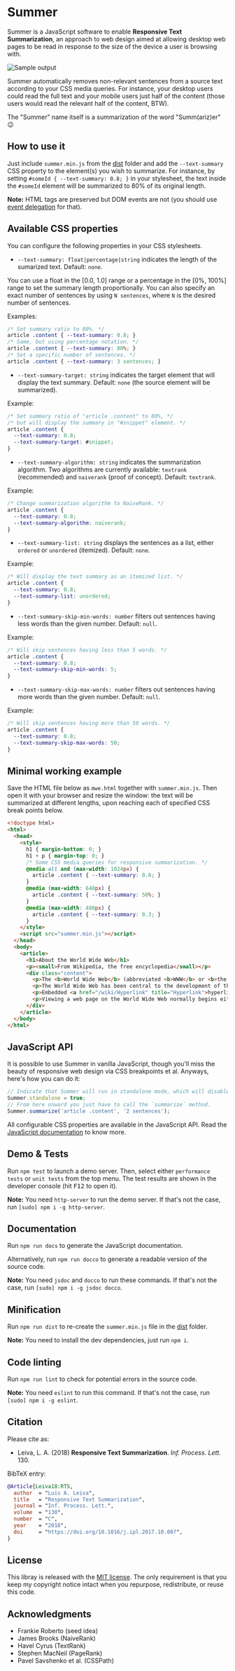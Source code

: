 # Summer

Summer is a JavaScript software to enable **Responsive Text Summarization**,
an approach to web design aimed at allowing desktop web pages to be read
in response to the size of the device a user is browsing with.

![Sample output](teaser.png?raw=true)

Summer automatically removes non-relevant sentences from a source text according to your CSS media queries.
For instance, your desktop users could read the full text and your mobile users just half of the content
(those users would read the relevant half of the content, BTW).

The "Summer" name itself is a summarization of the word "Summ(ariz)er" :wink:

## How to use it

Just include `summer.min.js` from the [dist](dist) folder
and add the `--text-summary` CSS property to the element(s) you wish to summarize.
For instance, by setting `#someId { --text-summary: 0.8; }` in your stylesheet,
the text inside the `#someId` element will be summarized to 80% of its original length.

**Note:** HTML tags are preserved but DOM events are not (you should use [event delegation](https://www.sitepoint.com/javascript-event-delegation-is-easier-than-you-think/) for that).

## Available CSS properties

You can configure the following properties in your CSS stylesheets.

* `--text-summary: float|percentage|string` indicates the length of the sumarized text.
Default: `none`.

You can use a float in the [0.0, 1.0] range or a percentage in the [0%, 100%] range to set the summary length proportionally.
You can also specify an exact number of sentences by using `N sentences`, where `N` is the desired number of sentences.

Examples:
```css
/* Set summary ratio to 80%. */
article .content { --text-summary: 0.8; }
/* Same, but using percentage notation. */
article .content { --text-summary: 80%; }
/* Set a specific number of sentences. */
article .content { --text-summary: 3 sentences; }
```

* `--text-summary-target: string` indicates the target element that will display the text summary.
Default: `none` (the source element will be summarized).

Example:
```css
/* Set summary ratio of "article .content" to 80%, */
/* but will display the summary in "#snippet" element. */
article .content {
  --text-summary: 0.8;
  --text-summary-target: #snippet;
}
```

* `--text-summary-algorithm: string` indicates the summarization algorithm.
Two algorithms are currently available: `textrank` (recommended) and `naiverank` (proof of concept).
Default: `textrank`.

Example:
```css
/* Change summarization algorithm to NaiveRank. */
article .content {
  --text-summary: 0.8;
  --text-summary-algorithm: naiverank;
}
```

* `--text-summary-list: string` displays the sentences as a list, either `ordered` or `unordered` (itemized).
Default: `none`.

Example:
```css
/* Will display the text summary as an itemized list. */
article .content {
  --text-summary: 0.8;
  --text-summary-list: unordered;
}
```

* `--text-summary-skip-min-words: number` filters out sentences having less words than the given number.
Default: `null`.

Example:
```css
/* Will skip sentences having less than 5 words. */
article .content {
  --text-summary: 0.8;
  --text-summary-skip-min-words: 5;
}
```

* `--text-summary-skip-max-words: number` filters out sentences having more words than the given number.
Default: `null`.

Example:
```css
/* Will skip sentences having more than 50 words. */
article .content {
  --text-summary: 0.8;
  --text-summary-skip-max-words: 50;
}
```

## Minimal working example

Save the HTML file below as `mwe.html` together with `summer.min.js`.
Then open it with your browser and resize the window:
the text will be summarized at different lengths,
upon reaching each of specified CSS break points below.

```html
<!doctype html>
<html>
  <head>
    <style>
      h1 { margin-bottom: 0; }
      h1 + p { margin-top: 0; }
      /* Some CSS media queries for responsive summarization. */
      @media all and (max-width: 1024px) {
        article .content { --text-summary: 0.8; }
      }
      @media (max-width: 640px) {
        article .content { --text-summary: 50%; }
      }
      @media (max-width: 480px) {
        article .content { --text-summary: 0.3; }
      }
    </style>
    <script src="summer.min.js"></script>
  </head>
  <body>
    <article>
      <h1>About the World Wide Web</h1>
      <p><small>From Wikipedia, the free encyclopedia</small></p>
      <div class="content">
        <p>The <b>World Wide Web</b> (abbreviated <b>WWW</b> or <b>the Web</b>) is an <a href="/wiki/Information_space" title="Information space">information space</a> where documents and other <a href="/wiki/Web_resource" title="Web resource">web resources</a> are identified by <a href="/wiki/Uniform_Resource_Locator" class="mw-redirect" title="Uniform Resource Locator">Uniform Resource Locators</a> (URLs), interlinked by <a href="/wiki/Hypertext" title="Hypertext">hypertext</a> links, and can be accessed via the <a href="/wiki/Internet" title="Internet">Internet</a>. English scientist <a href="/wiki/Tim_Berners-Lee" title="Tim Berners-Lee">Tim Berners-Lee</a> invented the World Wide Web in 1989. He wrote the first web browser <a href="/wiki/Computer_program" title="Computer program">computer program</a> in 1990 while employed at <a href="/wiki/CERN" title="CERN">CERN</a> in Switzerland. The Web browser was released outside of CERN in 1991, first to other research institutions starting in January 1991 and to the general public on the Internet in August 1991.</p>
        <p>The World Wide Web has been central to the development of the <a href="/wiki/Information_Age" title="Information Age">Information Age</a> and is the primary tool billions of people use to interact on the Internet. <a href="/wiki/Web_page" title="Web page">Web pages</a> are primarily <a href="/wiki/Plain_text" title="Plain text">text</a> documents <a href="/wiki/Formatted_text" title="Formatted text">formatted</a> and annotated with <a href="/wiki/HTML" title="HTML">Hypertext Markup Language</a> (HTML). In addition to formatted text, web pages may contain <a href="/wiki/Image" title="Image">images</a>, <a href="/wiki/Video" title="Video">video</a>, <a href="/wiki/Audio_signal" title="Audio signal">audio</a>, and software components that are rendered in the user's <a href="/wiki/Web_browser" title="Web browser">web browser</a> as coherent pages of <a href="/wiki/Multimedia" title="Multimedia">multimedia</a> content.</p>
        <p>Embedded <a href="/wiki/Hyperlink" title="Hyperlink">hyperlinks</a> permit users to <a href="/wiki/Web_navigation" title="Web navigation">navigate</a> between web pages. Multiple web pages with a common theme, a common <a href="/wiki/Domain_name" title="Domain name">domain name</a>, or both, make up a <a href="/wiki/Website" title="Website">website</a>. Website content can largely be provided by the publisher, or interactively where users contribute content or the content depends upon the users or their actions. Websites may be mostly informative, primarily for entertainment, or largely for commercial, governmental, or non-governmental organisational purposes.</p>
        <p>Viewing a web page on the World Wide Web normally begins either by typing the URL of the page into a web browser, or by following a hyperlink to that page or resource.</p>
      </div>
    </article>
  </body>
</html>
```

## JavaScript API

It is possible to use Summer in vanilla JavaScript, though you'll miss the beauty of responsive web design via CSS breakpoints et al.
Anyways, here's how you can do it:
```js
// Indicate that Summer will run in standalone mode, which will disable CSS parsing.
Summer.standalone = true;
// From here onward you just have to call the `summarize` method.
Summer.summarize('article .content', '2 sentences');
```

All configurable CSS properties are available in the JavaScript API.
Read the [JavaScript documentation](#documentation) to know more.

## Demo & Tests

Run `npm test` to launch a demo server.
Then, select either `performance tests` or `unit tests` from the top menu.
The test results are shown in the developer console (hit <kbd>F12</kbd> to open it).

**Note:** You need `http-server` to run the demo server. If that's not the case, run `[sudo] npm i -g http-server`.

## Documentation

Run `npm run docs` to generate the JavaScript documentation.

Alternatively, run `npm run docco` to generate a readable version of the source code.

**Note:** You need `jsdoc` and `docco` to run these commands. If that's not the case, run `[sudo] npm i -g jsdoc docco`.

## Minification

Run `npm run dist` to re-create the `summer.min.js` file in the [dist](dist) folder.

**Note:** You need to install the dev dependencies, just run `npm i`.

## Code linting

Run `npm run lint` to check for potential errors in the source code.

**Note:** You need `eslint` to run this command. If that's not the case, run `[sudo] npm i -g eslint`.

## Citation

Please cite as:
- Leiva, L. A. (2018) **Responsive Text Summarization**. *Inf. Process. Lett.* 130.

BibTeX entry:
```bibtex
@Article{Leiva18:RTS,
  author  = "Luis A. Leiva",
  title   = "Responsive Text Summarization",
  journal = "Inf. Process. Lett.",
  volume  = "130",
  number  = "C",
  year    = "2018",
  doi     = "https://doi.org/10.1016/j.ipl.2017.10.007",
}
```

## License

This libray is released with the [MIT license](LICENSE).
The only requirement is that you keep my copyright notice intact when you repurpose, redistribute, or reuse this code.

## Acknowledgments

- Frankie Roberto (seed idea)
- James Brooks (NaiveRank)
- Havel Cyrus (TextRank)
- Stephen MacNeil (PageRank)
- Pavel Savshenko et al. (CSSPath)
